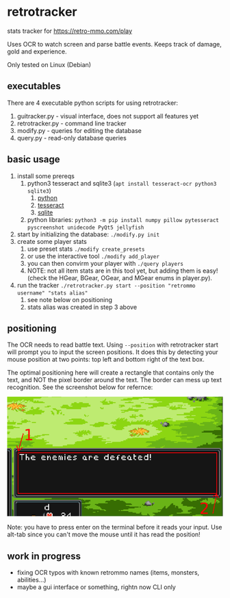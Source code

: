 # retrotracker
stats tracker for https://retro-mmo.com/play

Uses OCR to watch screen and parse battle events. Keeps track of damage,
gold and experience.

Only tested on Linux (Debian)

## executables
There are 4 executable python scripts for using retrotracker:
1. guitracker.py - visual interface, does not support all features yet
1. retrotracker.py - command line tracker
1. modify.py - queries for editing the database
1. query.py - read-only database queries

## basic usage
1. install some prereqs
    1. python3 tesseract and sqlite3 (`apt install tesseract-ocr python3 sqlite3`)
        1. [python](https://python.org)
        1. [tesseract](https://tesseract-ocr.github.io/tessdoc/Home.html#binaries)
        1. [sqlite](https://sqlite.org/download.html)
    1. python libraries: `python3 -m pip install numpy pillow pytesseract pyscreenshot unidecode PyQt5 jellyfish`
1. start by initializing the database: `./modify.py init`
1. create some player stats
    1. use preset stats `./modify create_presets`
    1. or use the interactive tool `./modify add_player`
    1. you can then convirm your player with `./query players`
    1. NOTE: not all item stats are in this tool yet, but adding them is easy!
(check the HGear, BGear, OGear, and MGear enums in player.py).
1. run the tracker `./retrotracker.py start --position "retrommo username" "stats alias"`
    1. see note below on positioning
    1. stats alias was created in step 3 above


## positioning
The OCR needs to read battle text. Using `--position` with retrotracker start
will prompt you to input the screen positions. It does this by detecting
your mouse position at two points: top left and bottom right of the text box.

The optimal positioning here will create a rectangle that contains only the
text, and NOT the pixel border around the text. The border can mess up text
recognition. See the screenshot below for refernce:

![positioning guide](res/screen_position.png "positioning guide")

Note: you have to press enter on the terminal before it reads your input.
Use alt-tab since you can't move the mouse until it has read the position!

## work in progress

* fixing OCR typos with known retrommo names (items, monsters, abilities...)
* maybe a gui interface or something, rightn now CLI only
